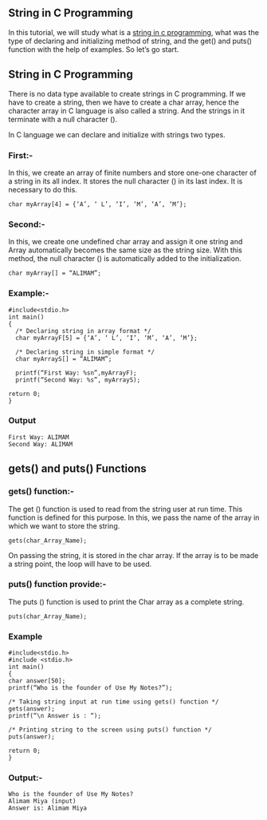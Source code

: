 ## String in C Programming

In this tutorial, we will study what is a [string in c programming](https://usemynotes.com/what-is-a-string-in-c-programming/), what was the type of declaring and initializing method of string, and the get() and puts() function with the help of examples. So let’s go start.

## String in C Programming
There is no data type available to create strings in C programming. If we have to create a string, then we have to create a char array, hence the character array in C language is also called a string. And the strings in it terminate with a null character ().

In C language we can declare and initialize with strings two types.

### First:-
In this, we create an array of finite numbers and store one-one character of a string in its all index. It stores the null character () in its last index. It is necessary to do this.
```
char myArray[4] = {‘A’, ‘ L’, ‘I’, ‘M’, ‘A’, ‘M’};
```

### Second:-
In this, we create one undefined char array and assign it one string and Array automatically becomes the same size as the string size. With this method, the null character () is automatically added to the initialization.
```
char myArray[] = “ALIMAM”;
```

### Example:-
```
#include<stdio.h>
int main()
{
  /* Declaring string in array format */
  char myArrayF[5] = {‘A’, ‘ L’, ‘I’, ‘M’, ‘A’, ‘M’};

  /* Declaring string in simple format */
  char myArrayS[] = “ALIMAM”;

  printf(“First Way: %sn”,myArrayF);
  printf(“Second Way: %s”, myArrayS);

return 0;
}
```

### Output
```
First Way: ALIMAM
Second Way: ALIMAM
```

## gets() and puts() Functions

### gets() function:-
The get () function is used to read from the string user at run time. This function is defined for this purpose. In this, we pass the name of the array in which we want to store the string.
```
gets(char_Array_Name);
```
On passing the string, it is stored in the char array. If the array is to be made a string point, the loop will have to be used.

### puts() function provide:-
The puts () function is used to print the Char array as a complete string.
```
puts(char_Array_Name);
```

### Example
```
#include<stdio.h>
#include <stdio.h>
int main()
{
char answer[50];
printf(“Who is the founder of Use My Notes?”);

/* Taking string input at run time using gets() function */
gets(answer);
printf(“\n Answer is : “);

/* Printing string to the screen using puts() function */
puts(answer);

return 0;
}
```
### Output:-
```
Who is the founder of Use My Notes?
Alimam Miya (input)
Answer is: Alimam Miya
```